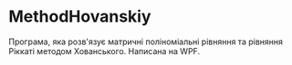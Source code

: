 # MethodHovanskiy
Програма, яка розв'язує матричні поліноміальні рівняння та рівняння Ріккаті методом Хованського.
Написана на WPF.
